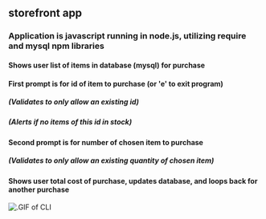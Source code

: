 ## **storefront app**

### Application is javascript running in node.js, utilizing require and mysql npm libraries


#### Shows user list of items in database (mysql) for purchase

#### First prompt is for id of item to purchase (or 'e' to exit program)
##### (Validates to only allow an existing id)
##### (Alerts if no items of this id in stock)

#### Second prompt is for number of chosen item to purchase
##### (Validates to only allow an existing quantity of chosen item) 

#### Shows user total cost of purchase, updates database, and loops back for another purchase


![.GIF of CLI](https://github.com/andyinthemachine/storefront/blob/master/storefront-1.gif)

